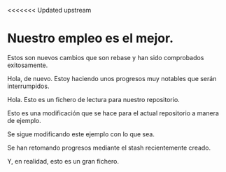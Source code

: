 <<<<<<< Updated upstream
# Nuestro empleo es el mejor.

Estos son nuevos cambios que son rebase y han sido comprobados exitosamente.

Hola, de nuevo. Estoy haciendo unos progresos muy notables que serán interrumpidos.

Hola. Esto es un fichero de lectura para nuestro repositorio.

Esto es una modificación que se hace para el actual repositorio a manera de ejemplo.

Se sigue modificando este ejemplo con lo que sea.

Se han retomando progresos mediante el stash recientemente creado.

Y, en realidad, esto es un gran fichero.
